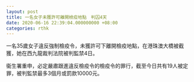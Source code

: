 ```yaml
---
layout: post
title: 一名女子未獲許可離開檢疫地點　判囚4天
date: 2020-06-16 22:39:04.000000000 +08:00
categories: rthk
---
```


一名35歲女子違反強制檢疫令，未獲許可下離開檢疫地點，在港珠澳大橋被截獲，她在西九龍裁判法院被判監禁4日。

衞生署重申，必定嚴肅跟進違反檢疫令的檢疫令的罪行，截至今日共有19人被定罪，被判監禁最多3個月或罰款10000元。

